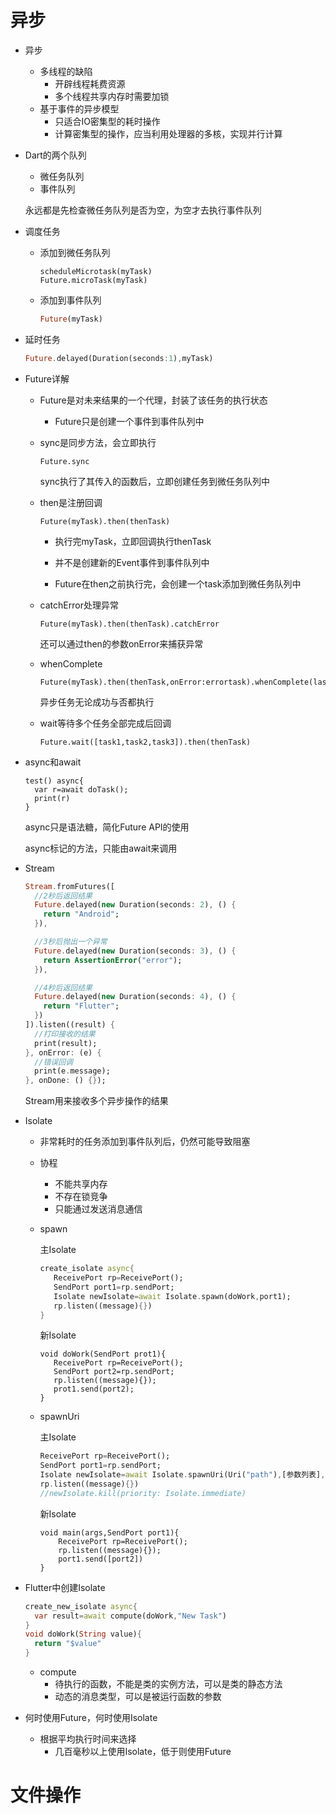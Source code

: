 # 异步

- 异步

  - 多线程的缺陷
    - 开辟线程耗费资源
    - 多个线程共享内存时需要加锁
  - 基于事件的异步模型
    - 只适合IO密集型的耗时操作
    - 计算密集型的操作，应当利用处理器的多核，实现并行计算

- Dart的两个队列

  - 微任务队列
  - 事件队列

  永远都是先检查微任务队列是否为空，为空才去执行事件队列

- 调度任务

  - 添加到微任务队列

    ```
    scheduleMicrotask(myTask)
    Future.microTask(myTask)
    ```

  - 添加到事件队列

    ```dart
    Future(myTask)
    ```

- 延时任务

  ```dart
  Future.delayed(Duration(seconds:1),myTask)
  ```

- Future详解

  - Future是对未来结果的一个代理，封装了该任务的执行状态
    - Future只是创建一个事件到事件队列中

  - sync是同步方法，会立即执行

    ```
    Future.sync
    ```

    sync执行了其传入的函数后，立即创建任务到微任务队列中

  - then是注册回调

    ```
    Future(myTask).then(thenTask)
    ```

    - 执行完myTask，立即回调执行thenTask

    - 并不是创建新的Event事件到事件队列中
    - Future在then之前执行完，会创建一个task添加到微任务队列中

  - catchError处理异常

    ```
    Future(myTask).then(thenTask).catchError
    ```

    还可以通过then的参数onError来捕获异常

  - whenComplete

    ```
    Future(myTask).then(thenTask,onError:errortask).whenComplete(lastTask)
    ```

    异步任务无论成功与否都执行

  - wait等待多个任务全部完成后回调

    ```
    Future.wait([task1,task2,task3]).then(thenTask)
    ```

- async和await

  ```
  test() async{
    var r=await doTask();
    print(r)
  }
  ```

  async只是语法糖，简化Future API的使用

  async标记的方法，只能由await来调用

- Stream

  ```dart
  Stream.fromFutures([
    //2秒后返回结果
    Future.delayed(new Duration(seconds: 2), () {
      return "Android";
    }),
  
    //3秒后抛出一个异常
    Future.delayed(new Duration(seconds: 3), () {
      return AssertionError("error");
    }),
  
    //4秒后返回结果
    Future.delayed(new Duration(seconds: 4), () {
      return "Flutter";
    })
  ]).listen((result) {
    //打印接收的结果
    print(result);
  }, onError: (e) {
    //错误回调
    print(e.message);
  }, onDone: () {});
  ```

  Stream用来接收多个异步操作的结果

- Isolate

  - 非常耗时的任务添加到事件队列后，仍然可能导致阻塞

  - 协程

    - 不能共享内存
    - 不存在锁竞争
    - 只能通过发送消息通信

  - spawn

    主Isolate

    ```dart
    create_isolate async{
       ReceivePort rp=ReceivePort();
       SendPort port1=rp.sendPort;
       Isolate newIsolate=await Isolate.spawn(doWork,port1);
       rp.listen((message){})
    }
    ```

    新Isolate

    ```
    void doWork(SendPort prot1){
       ReceivePort rp=ReceivePort();
       SendPort port2=rp.sendPort;
       rp.listen((message){});
       prot1.send(port2);
    }
    ```

    

  - spawnUri

    主Isolate

    ```dart
    ReceivePort rp=ReceivePort();
    SendPort port1=rp.sendPort;
    Isolate newIsolate=await Isolate.spawnUri(Uri("path"),[参数列表],prot1)
    rp.listen((message){})
    //newIsolate.kill(priority: Isolate.immediate)
    ```

    新Isolate

    ```
    void main(args,SendPort port1){
        ReceivePort rp=ReceivePort();
        rp.listen((message){});
        port1.send([port2])
    }
    ```

- Flutter中创建Isolate

  ```dart
  create_new_isolate async{
    var result=await compute(doWork,"New Task")
  }
  void doWork(String value){
    return "$value"
  }
  ```

  - compute
    - 待执行的函数，不能是类的实例方法，可以是类的静态方法
    - 动态的消息类型，可以是被运行函数的参数

- 何时使用Future，何时使用Isolate
  - 根据平均执行时间来选择
    - 几百毫秒以上使用Isolate，低于则使用Future

# 文件操作

